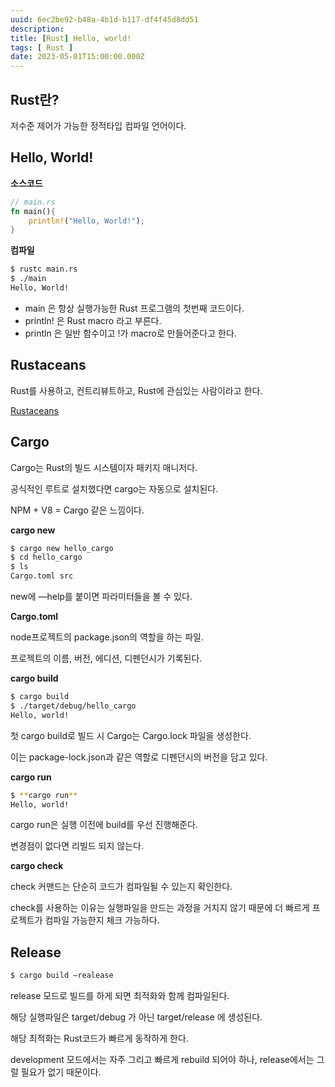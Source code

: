 ```yaml
---
uuid: 6ec2be92-b48a-4b1d-b117-df4f45d8dd51
description: 
title: [Rust] Hello, world!
tags: [ Rust ]
date: 2023-05-01T15:00:00.000Z
---
```









## Rust란?

저수준 제어가 가능한 정적타입 컴파일 언어이다.

## Hello, World!

**소스코드**

```rust
// main.rs
fn main(){
	println!("Hello, World!");
}
```

**컴파일**

```bash
$ rustc main.rs
$ ./main
Hello, World!
```

- main 은 항상 실행가능한 Rust 프로그램의 첫번째 코드이다.
- println! 은 Rust macro 라고 부른다.
- println 은 일반 함수이고 !가 macro로 만들어준다고 한다.

## Rustaceans

Rust를 사용하고, 컨트리뷰트하고, Rust에 관심있는 사람이라고 한다.

[Rustaceans](https://www.rustaceans.org/)

## Cargo

Cargo는 Rust의 빌드 시스템이자 패키지 매니저다.

공식적인 루트로 설치했다면 cargo는 자동으로 설치된다.

NPM + V8 = Cargo 같은 느낌이다.

**cargo new**

```bash
$ cargo new hello_cargo
$ cd hello_cargo
$ ls
Cargo.toml src
```

new에 —help를 붙이면 파라미터들을 볼 수 있다.

**Cargo.toml**

node프로젝트의 package.json의 역할을 하는 파일.

프로젝트의 이름, 버전, 에디션, 디펜던시가 기록된다.

**cargo  build**

```bash
$ cargo build
$ ./target/debug/hello_cargo
Hello, world!
```

첫 cargo build로 빌드 시 Cargo는 Cargo.lock 파일을 생성한다.

이는 package-lock.json과 같은 역할로 디펜던시의 버전을 담고 있다.

**cargo run**

```bash
$ **cargo run**
Hello, world!
```

cargo run은 실행 이전에 build를 우선 진행해준다.

변경점이 없다면 리빌드 되지 않는다.

**cargo check**

check 커맨드는 단순히 코드가 컴파일될 수 있는지 확인한다.

check를 사용하는 이유는 실행파일을 만드는 과정을 거치지 않기 때문에 더 빠르게 프로젝트가 컴파일 가능한지 체크 가능하다.

## Release

```bash
$ cargo build —realease
```

release 모드로 빌드를 하게 되면 최적화와 함께 컴파일된다.

해당 실행파일은 target/debug 가 아닌 target/release 에 생성된다.

해당 최적화는 Rust코드가 빠르게 동작하게 한다.

development 모드에서는 자주 그리고 빠르게 rebuild 되어야 하나, release에서는 그럴 필요가 없기 때문이다.